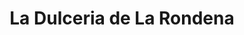 ---
title: "La Dulceria de La Rondena"
url: /jerez-de-la-frontera/la-dulceria-de-la-rondena/
shop: panadería
---